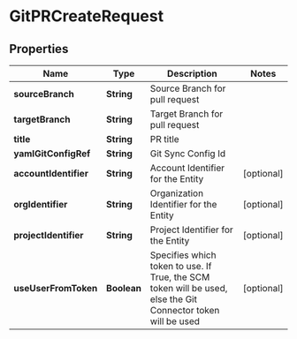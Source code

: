 # GitPRCreateRequest

## Properties
Name | Type | Description | Notes
------------ | ------------- | ------------- | -------------
**sourceBranch** | **String** | Source Branch for pull request | 
**targetBranch** | **String** | Target Branch for pull request | 
**title** | **String** | PR title | 
**yamlGitConfigRef** | **String** | Git Sync Config Id | 
**accountIdentifier** | **String** | Account Identifier for the Entity |  [optional]
**orgIdentifier** | **String** | Organization Identifier for the Entity |  [optional]
**projectIdentifier** | **String** | Project Identifier for the Entity |  [optional]
**useUserFromToken** | **Boolean** | Specifies which token to use. If True, the SCM token will be used, else the Git Connector token will be used |  [optional]
